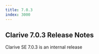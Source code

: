 ```yaml
---
title: 7.0.3
index: 3000
---
```


## Clarive 7.0.3 Release Notes

Clarive SE 7.0.3 is an internal release
